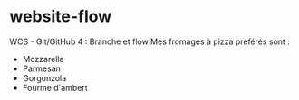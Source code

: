 # website-flow
WCS - Git/GitHub 4 : Branche et flow
Mes fromages à pizza préférés sont : 
- Mozzarella
- Parmesan
- Gorgonzola
- Fourme d'ambert